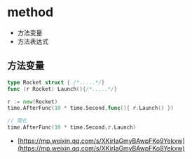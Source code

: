# method

- 方法变量
- 方法表达式

## 方法变量

```go
type Rocket struct { /*.....*/}
func (r Rocket) Launch(){/*.....*/}

r := new(Rocket)
time.AfterFunc(10 * time.Second,func(){ r.Launch() })

// 简化
time.AfterFunc(10 * time.Second,r.Launch)

```

- [https://mp.weixin.qq.com/s/XKirIaGmyBAwpFKo9Yekxw](https://mp.weixin.qq.com/s/XKirIaGmyBAwpFKo9Yekxw)